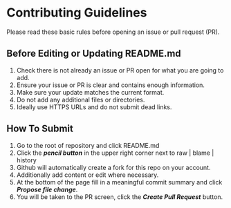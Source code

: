 # Contributing Guidelines

Please read these basic rules before opening an issue or pull request (PR).

## Before Editing or Updating README.md

1. Check there is not already an issue or PR open for what you are going to add.
2. Ensure your issue or PR is clear and contains enough information.
3. Make sure your update matches the current format.
4. Do not add any additional files or directories.
5. Ideally use HTTPS URLs and do not submit dead links.

## How To Submit

1. Go to the root of repository and click README.md
2. Click the ***pencil button*** in the upper right corner next to raw | blame | history
3. Github will automatically create a fork for this repo on your account.
4. Additionally add content or edit where necessary.
5. At the bottom of the page fill in a meaningful commit summary and click ***Propose file change***.
6. You will be taken to the PR screen, click the ***Create Pull Request*** button.
